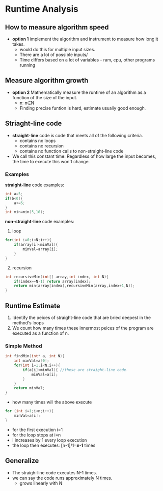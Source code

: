 # Runtime Analysis

## How to measure algorithm speed
- **option 1** implement the algorithm and instrument to measure how long it takes.
  - would do this for multiple input sizes.
  - There are a lot of possible inputs/
  - Time differs based on a lot of variables - ram, cpu, other programs running
## Measure algorithm growth
- **option 2** Mathematically measure the runtime of an algorithm as a function of the size of the input.
  - n: n&isin;N
  - Finding precise funtion is hard, estimate usually good enough.
## Striaght-line code
- **straight-line** code is code that meets all of the following criteria.
  - contains no loops
  - contains no recursion
  - contains no function calls to non-straight-line code
- We call this constant time: Regardless of how large the input becomes, the time to execute this won't change.
### Examples
**straight-line** code examples:
```C
int a=5;
if(b<0){
    a+=5;
}
int min=min(5,10);
```

**non-straight-line** code examples:
1. loop
```C
for(int i=0;i<N;i++){
    if(array[i]<minVal){
        minVal=array[i];
    }
}
```
2. recursion
```C
int recursiveMin(int[] array,int index, int N){
    if(index==N-1) return array[index];
    return min(array[index],recursiveMin(array,index+1,N));
}
```
## Runtime Estimate
1. Identify the peices of straight-line code that are bried deepest in the method's loops
2. We count how many times these innermost peices of the program are executed as a function of n.

### Simple Method
```C
int findMin(int* a, int N){
    int minVal=a[0];
    for(int i=1;i<N;i++){
        if(a[i]<minVal){ //these are straight-line code.
            minVal=a[i];
        }
    }
    return minVal;
}
```
- how many times will the above execute 
```C
for (int i=1;i<n;i++){
    minVal=a[i];
}
```
  - for the first execution i=1
  - for the loop stops at i=n
  - i increases by 1 every loop execution
  - the loop then executes: [n-1]/1=**n-1** times

## Generalize
- The straigh-line code executes N-1 times.
- we can say the code runs approximately N times.
  - grows linearly with N
  